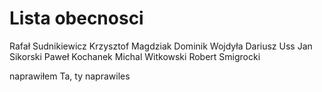 

# Lista obecnosci


Rafał Sudnikiewicz
Krzysztof Magdziak
Dominik Wojdyła
Dariusz Uss
Jan Sikorski
Paweł Kochanek
Michal Witkowski
Robert Smigrocki


naprawiłem
Ta, ty naprawiles

